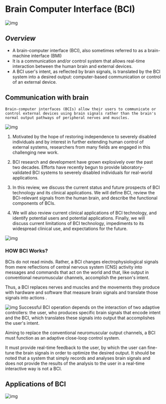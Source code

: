 # **Brain Computer Interface (BCI)**

![img](brain.jpg)
## *Overview*
* A brain-computer interface (BCI), also sometimes referred to as a brain-machine interface (BMI)
* It is a communication and/or control system that allows real-time interaction between the human brain and external devices. 
* A BCI user's intent, as reflected by brain signals, is translated by the BCI system into a desired output: computer-based communication or control of an external device.

## Communication with brain 
    Brain-computer interfaces (BCIs) allow their users to communicate or control external devices using brain signals rather than the brain's normal output pathways of peripheral nerves and muscles. 

![img](img2.jpg)
1. Motivated by the hope of restoring independence to severely disabled individuals and by interest in further extending human control of external systems, researchers from many fields are engaged in this challenging new work.
2. BCI research and development have grown explosively over the past two decades. Efforts have recently begun to provide laboratory-validated BCI systems to severely disabled individuals for real-world applications. 
3. In this review, we discuss the current status and future prospects of BCI technology and its clinical applications. We will define BCI, review the BCI-relevant signals from the human brain, and describe the functional components of BCIs. 

4. We will also review current clinical applications of BCI technology, and identify potential users and potential applications. Finally, we will discuss current limitations of BCI technology, impediments to its widespread clinical use, and expectations for the future.

![img](img4.jpg)
###  **HOW BCI Works?**
BCIs do not read minds. Rather, a BCI changes electrophysiological signals from mere reflections of central nervous system (CNS) activity into messages and commands that act on the world and that, like output in conventional neuromuscular channels, accomplish the person's intent. 

Thus, a BCI replaces nerves and muscles and the movements they produce with hardware and software that measure brain signals and translate those signals into actions .

![img](img3.jpg)
Successful BCI operation depends on the interaction of two adaptive controllers: the user, who produces specific brain signals that encode intent and the BCI, which translates these signals into output that accomplishes the user's intent. 

Aiming to replace the conventional neuromuscular output channels, a BCI must function as an adaptive close-loop control system. 

It must provide real-time feedback to the user, by which the user can fine-tune the brain signals in order to optimize the desired output. It should be noted that a system that simply records and analyses brain signals and does not provide the results of the analysis to the user in a real-time interactive way is not a BCI.

## Applications of BCI 

![img](disorders.jpg)